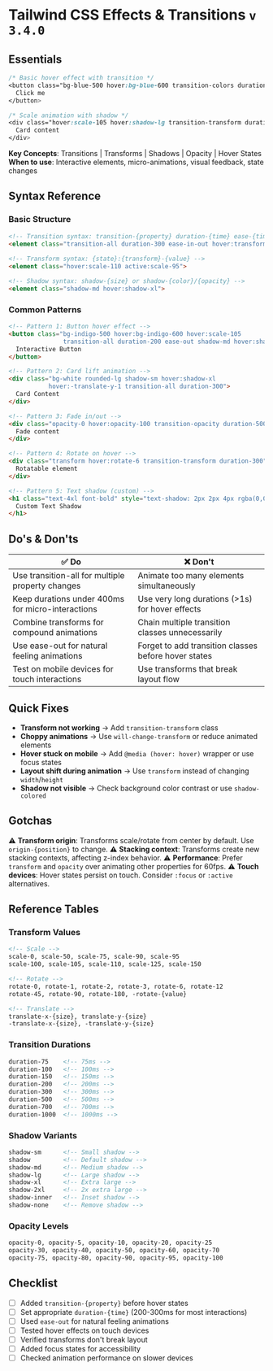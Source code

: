 # Tailwind CSS Effects & Transitions `v 3.4.0`

## Essentials

```css
/* Basic hover effect with transition */
<button class="bg-blue-500 hover:bg-blue-600 transition-colors duration-300">
  Click me
</button>

/* Scale animation with shadow */
<div class="hover:scale-105 hover:shadow-lg transition-transform duration-200">
  Card content
</div>
```

**Key Concepts**: Transitions | Transforms | Shadows | Opacity | Hover States
**When to use**: Interactive elements, micro-animations, visual feedback, state changes

## Syntax Reference

### Basic Structure

```html
<!-- Transition syntax: transition-{property} duration-{time} ease-{timing} -->
<element class="transition-all duration-300 ease-in-out hover:transform">
  
<!-- Transform syntax: {state}:{transform}-{value} -->
<element class="hover:scale-110 active:scale-95">

<!-- Shadow syntax: shadow-{size} or shadow-{color}/{opacity} -->
<element class="shadow-md hover:shadow-xl">
```

### Common Patterns

```html
<!-- Pattern 1: Button hover effect -->
<button class="bg-indigo-500 hover:bg-indigo-600 hover:scale-105 
               transition-all duration-200 ease-out shadow-md hover:shadow-lg">
  Interactive Button
</button>

<!-- Pattern 2: Card lift animation -->
<div class="bg-white rounded-lg shadow-sm hover:shadow-xl 
           hover:-translate-y-1 transition-all duration-300">
  Card Content
</div>

<!-- Pattern 3: Fade in/out -->
<div class="opacity-0 hover:opacity-100 transition-opacity duration-500">
  Fade content
</div>

<!-- Pattern 4: Rotate on hover -->
<div class="transform hover:rotate-6 transition-transform duration-300">
  Rotatable element
</div>

<!-- Pattern 5: Text shadow (custom) -->
<h1 class="text-4xl font-bold" style="text-shadow: 2px 2px 4px rgba(0,0,0,0.3);">
  Custom Text Shadow
</h1>
```

## Do's & Don'ts

| ✅ Do | ❌ Don't |
|-------|----------|
| Use transition-all for multiple property changes | Animate too many elements simultaneously |
| Keep durations under 400ms for micro-interactions | Use very long durations (>1s) for hover effects |
| Combine transforms for compound animations | Chain multiple transition classes unnecessarily |
| Use ease-out for natural feeling animations | Forget to add transition classes before hover states |
| Test on mobile devices for touch interactions | Use transforms that break layout flow |

## Quick Fixes

- **Transform not working** → Add `transition-transform` class
- **Choppy animations** → Use `will-change-transform` or reduce animated elements
- **Hover stuck on mobile** → Add `@media (hover: hover)` wrapper or use focus states
- **Layout shift during animation** → Use `transform` instead of changing `width`/`height`
- **Shadow not visible** → Check background color contrast or use `shadow-colored`

## Gotchas

⚠️ **Transform origin**: Transforms scale/rotate from center by default. Use `origin-{position}` to change.
⚠️ **Stacking context**: Transforms create new stacking contexts, affecting z-index behavior.
⚠️ **Performance**: Prefer `transform` and `opacity` over animating other properties for 60fps.
⚠️ **Touch devices**: Hover states persist on touch. Consider `:focus` or `:active` alternatives.

## Reference Tables

### Transform Values
```html
<!-- Scale -->
scale-0, scale-50, scale-75, scale-90, scale-95
scale-100, scale-105, scale-110, scale-125, scale-150

<!-- Rotate -->
rotate-0, rotate-1, rotate-2, rotate-3, rotate-6, rotate-12
rotate-45, rotate-90, rotate-180, -rotate-{value}

<!-- Translate -->
translate-x-{size}, translate-y-{size}
-translate-x-{size}, -translate-y-{size}
```

### Transition Durations
```html
duration-75    <!-- 75ms -->
duration-100   <!-- 100ms -->
duration-150   <!-- 150ms -->
duration-200   <!-- 200ms -->
duration-300   <!-- 300ms -->
duration-500   <!-- 500ms -->
duration-700   <!-- 700ms -->
duration-1000  <!-- 1000ms -->
```

### Shadow Variants
```html
shadow-sm      <!-- Small shadow -->
shadow         <!-- Default shadow -->
shadow-md      <!-- Medium shadow -->
shadow-lg      <!-- Large shadow -->
shadow-xl      <!-- Extra large -->
shadow-2xl     <!-- 2x extra large -->
shadow-inner   <!-- Inset shadow -->
shadow-none    <!-- Remove shadow -->
```

### Opacity Levels
```html
opacity-0, opacity-5, opacity-10, opacity-20, opacity-25
opacity-30, opacity-40, opacity-50, opacity-60, opacity-70
opacity-75, opacity-80, opacity-90, opacity-95, opacity-100
```

## Checklist

- [ ] Added `transition-{property}` before hover states
- [ ] Set appropriate `duration-{time}` (200-300ms for most interactions)
- [ ] Used `ease-out` for natural feeling animations
- [ ] Tested hover effects on touch devices
- [ ] Verified transforms don't break layout
- [ ] Added focus states for accessibility
- [ ] Checked animation performance on slower devices